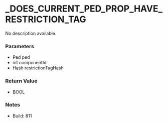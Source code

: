 # _DOES_CURRENT_PED_PROP_HAVE_RESTRICTION_TAG

No description available.

### Parameters
* Ped ped
* int componentId
* Hash restrictionTagHash

### Return Value
* BOOL

### Notes
* Build: 811

